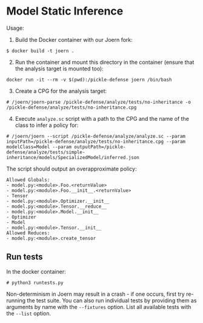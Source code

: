 # Model Static Inference

Usage:

1. Build the Docker container with our Joern fork:

```
$ docker build -t joern .
```

2. Run the container and mount this directory in the container (ensure that the
   analysis target is mounted too):

```
docker run -it --rm -v $(pwd):/pickle-defense joern /bin/bash
```

3. Create a CPG for the analysis target:

```
# /joern/joern-parse /pickle-defense/analyze/tests/no-inheritance -o /pickle-defense/analyze/tests/no-inheritance.cpg
```

4. Execute `analyze.sc` script with a path to the CPG and the name of the
   class to infer a policy for:

```
# /joern/joern --script /pickle-defense/analyze/analyze.sc --param inputPath=/pickle-defense/analyze/tests/no-inheritance.cpg --param modelClass=Model --param outputPath=/pickle-defense/analyze/tests/simple-inheritance/models/SpecializedModel/inferred.json
```

The script should output an overapproximate policy:

```
Allowed Globals:
- model.py:<module>.Foo.<returnValue>
- model.py:<module>.Foo.__init__.<returnValue>
- Tensor
- model.py:<module>.Optimizer.__init__
- model.py:<module>.Tensor.__reduce__
- model.py:<module>.Model.__init__
- Optimizer
- Model
- model.py:<module>.Tensor.__init__
Allowed Reduces:
- model.py:<module>.create_tensor
```

## Run tests

In the docker container:

```
# python3 runtests.py
```

Non-determinism in Joern may result in a crash - if one occurs, first try
re-running the test suite. You can also run individual tests by providing them
as arguments by name with the `--fixtures` option. List all available tests
with the `--list` option.
